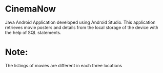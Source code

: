 # CinemaNow
Java Android Application developed using Android Studio. This application retrieves movie posters and details from the local storage of the device with the help of SQL statements.

# Note:
The listings of movies are different in each three locations
